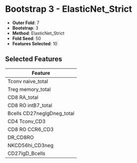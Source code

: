 # Bootstrap 3 - ElasticNet_Strict

- **Outer Fold**: 7
- **Bootstrap**: 3
- **Method**: ElasticNet_Strict
- **Fold Seed**: 50
- **Features Selected**: 10

## Selected Features

| Feature |
|---------|
| Tconv naive_total |
| Treg memory_total |
| CD8 RA_total |
| CD8 RO intB7_total |
| Bcells CD27negIgDneg_total |
| CD4 Tconv_CD3 |
| CD8 RO CCR6_CD3 |
| DR_CD8RO |
| NKCD56hi_CD3neg |
| CD27IgD_Bcells |
